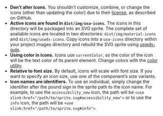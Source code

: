 - **Don’t alter icons.** You shouldn’t customize, combine, or change the icons (other than updating the color) due to their [license](https://github.com/uswds/uswds/blob/develop/LICENSE.md), as described on GitHub.
- **Active icons are found in `dist/img/usa-icons`.** The icons in this directory will be packaged into an SVG sprite. The complete set of available icons are located in two directories: `dist/img/material-icons` and `dist/img/uswds-icons`. Copy icons into a `usa-icons` directory within your project images directory and rebuild the SVG sprite using [uswds-gulp](https://github.com/uswds/uswds-gulp/).
- **Using color in icons.** Icons use `currentColor`, so the color of the icon will be the text color of its parent element. Change colors with the [color utility](https://designsystem.digital.gov/utilities/color/).
- **Relative to font size.** By default, icons will scale with font size. If you want to specify an icon size, use one of the component’s size variants.
- **Icon names are identifiers.** To use an individual, simply change the identifier after the pound sign in the sprite path to the icon name. For example, to use the `accessibility_new` icon, the path will be `<use xlink:href="/path/to/sprite.svg#accessibility_new">` or to use the `info` icon, the path will be `<use xlink:href="/path/to/sprite.svg#info">`.
